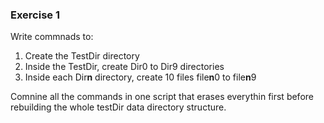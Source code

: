 ### Exercise 1

Write commnads to:
1. Create the TestDir directory
2. Inside the TestDir, create Dir0 to Dir9 directories
3. Inside each Dir**n** directory, create 10 files file**n**0 to file**n**9

Comnine all the commands in one script that erases everythin first before rebuilding the whole testDir data directory structure.


